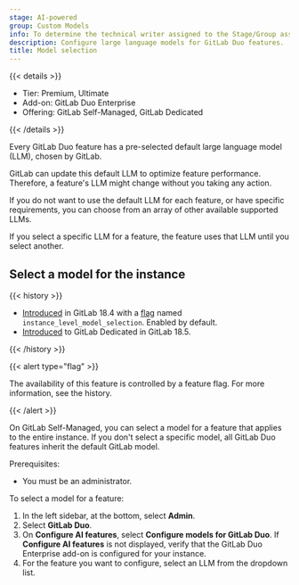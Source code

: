 ```yaml
---
stage: AI-powered
group: Custom Models
info: To determine the technical writer assigned to the Stage/Group associated with this page, see https://handbook.gitlab.com/handbook/product/ux/technical-writing/#assignments
description: Configure large language models for GitLab Duo features.
title: Model selection
---
```


{{< details >}}

- Tier: Premium, Ultimate
- Add-on: GitLab Duo Enterprise
- Offering: GitLab Self-Managed, GitLab Dedicated

{{< /details >}}

Every GitLab Duo feature has a pre-selected default large language model (LLM), chosen by GitLab.

GitLab can update this default LLM to optimize feature performance. Therefore, a feature's LLM might change without you taking any action.

If you do not want to use the default LLM for each feature, or have specific requirements, you can choose from an array of other available supported LLMs.

If you select a specific LLM for a feature, the feature uses that LLM until you select another.

## Select a model for the instance

{{< history >}}

- [Introduced](https://gitlab.com/groups/gitlab-org/-/epics/19144) in GitLab 18.4 with a [flag](../../administration/feature_flags/_index.md) named `instance_level_model_selection`. Enabled by default.
- [Introduced](https://gitlab.com/gitlab-org/gitlab/-/merge_requests/208017) to GitLab Dedicated in GitLab 18.5.

{{< /history >}}

{{< alert type="flag" >}}

The availability of this feature is controlled by a feature flag.
For more information, see the history.

{{< /alert >}}

On GitLab Self-Managed, you can select a model for a feature that applies to the entire instance. If you don't select a specific model, all GitLab Duo features inherit the default GitLab model.

Prerequisites:

- You must be an administrator.

To select a model for a feature:

1. In the left sidebar, at the bottom, select **Admin**.
1. Select **GitLab Duo**.
1. On **Configure AI features**, select **Configure models for GitLab Duo**. If **Configure AI features** is not displayed, verify that the GitLab Duo Enterprise add-on is configured for your instance.
1. For the feature you want to configure, select an LLM from the dropdown list.
